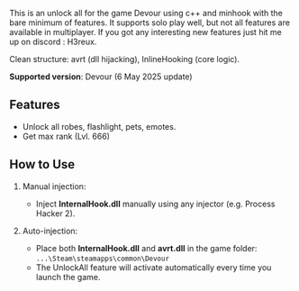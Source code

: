 This is an unlock all for the game Devour using c++ and minhook with the bare minimum of features. It supports solo play well, but not all features are available in multiplayer. If you got any interesting new features just hit me up on discord : H3reux.

Clean structure: avrt (dll hijacking), InlineHooking (core logic).

**Supported version**: Devour (6 May 2025 update)

## Features
- Unlock all robes, flashlight, pets, emotes.
- Get max rank (Lvl. 666)

## How to Use

1. Manual injection:
   - Inject **InternalHook.dll** manually using any injector (e.g. Process Hacker 2).

2. Auto-injection:
   - Place both **InternalHook.dll** and **avrt.dll** in the game folder:
     `...\Steam\steamapps\common\Devour`
   - The UnlockAll feature will activate automatically every time you launch the game.
